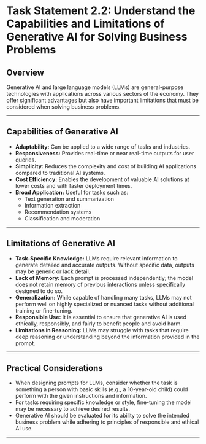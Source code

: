 # Task Statement 2.2: Understand the Capabilities and Limitations of Generative AI for Solving Business Problems

## Overview

Generative AI and large language models (LLMs) are general-purpose technologies with applications across various sectors of the economy. They offer significant advantages but also have important limitations that must be considered when solving business problems.

---

## Capabilities of Generative AI

- **Adaptability:** Can be applied to a wide range of tasks and industries.
- **Responsiveness:** Provides real-time or near real-time outputs for user queries.
- **Simplicity:** Reduces the complexity and cost of building AI applications compared to traditional AI systems.
- **Cost Efficiency:** Enables the development of valuable AI solutions at lower costs and with faster deployment times.
- **Broad Application:** Useful for tasks such as:
  - Text generation and summarization
  - Information extraction
  - Recommendation systems
  - Classification and moderation

---

## Limitations of Generative AI

- **Task-Specific Knowledge:** LLMs require relevant information to generate detailed and accurate outputs. Without specific data, outputs may be generic or lack detail.
- **Lack of Memory:** Each prompt is processed independently; the model does not retain memory of previous interactions unless specifically designed to do so.
- **Generalization:** While capable of handling many tasks, LLMs may not perform well on highly specialized or nuanced tasks without additional training or fine-tuning.
- **Responsible Use:** It is essential to ensure that generative AI is used ethically, responsibly, and fairly to benefit people and avoid harm.
- **Limitations in Reasoning:** LLMs may struggle with tasks that require deep reasoning or understanding beyond the information provided in the prompt.

---

## Practical Considerations

- When designing prompts for LLMs, consider whether the task is something a person with basic skills (e.g., a 10-year-old child) could perform with the given instructions and information.
- For tasks requiring specific knowledge or style, fine-tuning the model may be necessary to achieve desired results.
- Generative AI should be evaluated for its ability to solve the intended business problem while adhering to principles of responsible and ethical AI use.

---